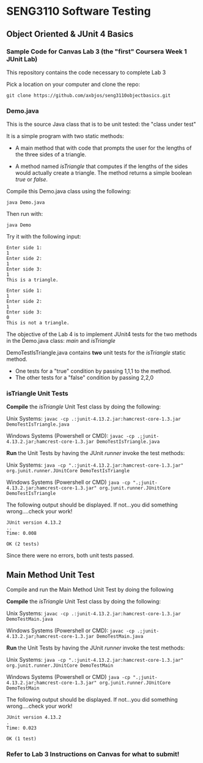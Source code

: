 # SENG3110 Software Testing

## Object Oriented & JUnit 4 Basics

### Sample Code for Canvas Lab 3 (the "first" Coursera Week 1 JUnit Lab)

This repository contains the code necessary to complete Lab 3

Pick a location on your computer and clone the repo:

``` git clone https://github.com/axbjos/seng3110objectbasics.git ```

### Demo.java

This is the source Java class that is to be unit tested:  the "class under test"

It is a simple program with two static methods:

- A main method that with code that prompts the user for the lengths of the three sides of a triangle.  

- A method named *isTriangle* that computes if the lengths of the sides would actually create a triangle.  The method returns a simple boolean *true* or *false*.

Compile this Demo.java class using the following:

``` java Demo.java ```

Then run with:

``` java Demo ```

Try it with the following input:

```  
Enter side 1:
1
Enter side 2:
1
Enter side 3:
1
This is a triangle. 
```

```  
Enter side 1:
1
Enter side 2:
1
Enter side 3:
0
This is not a triangle. 
```

The objective of the Lab 4 is to implement JUnit4 tests for the two methods in the Demo.java class: *main* and *isTriangle*

DemoTestIsTriangle.java contains **two** unit tests for the *isTriangle* static method.

- One tests for a "true" condition by passing 1,1,1 to the method.
- The other tests for a "false" condition by passing 2,2,0

### isTriangle Unit Tests

**Compile** the *isTriangle* Unit Test class by doing the following:

Unix Systems:
``` javac -cp .:junit-4.13.2.jar:hamcrest-core-1.3.jar DemoTestIsTriangle.java ```

Windows Systems (Powershell or CMD):
``` javac -cp .;junit-4.13.2.jar;hamcrest-core-1.3.jar DemoTestIsTriangle.java ```

**Run** the Unit Tests by having the JUnit *runner* invoke the test methods:

Unix Systems:
``` java -cp ".:junit-4.13.2.jar:hamcrest-core-1.3.jar" org.junit.runner.JUnitCore DemoTestIsTriangle ```

Windows Systems (Powershell or CMD)
``` java -cp ".;junit-4.13.2.jar;hamcrest-core-1.3.jar" org.junit.runner.JUnitCore DemoTestIsTriangle ```

The following output should be displayed.  If not...you did something wrong....check your work!

```
JUnit version 4.13.2
..
Time: 0.008

OK (2 tests)
```

Since there were no errors, both unit tests passed.

## Main Method Unit Test

Compile and run the Main Method Unit Test by doing the following

**Compile** the *isTriangle* Unit Test class by doing the following:

Unix Systems:
``` javac -cp .:junit-4.13.2.jar:hamcrest-core-1.3.jar DemoTestMain.java ```

Windows Systems (Powershell or CMD):
``` javac -cp .;junit-4.13.2.jar;hamcrest-core-1.3.jar DemoTestMain.java ```

**Run** the Unit Tests by having the JUnit *runner* invoke the test methods:

Unix Systems:
``` java -cp ".:junit-4.13.2.jar:hamcrest-core-1.3.jar" org.junit.runner.JUnitCore DemoTestMain ```

Windows Systems (Powershell or CMD)
``` java -cp ".;junit-4.13.2.jar;hamcrest-core-1.3.jar" org.junit.runner.JUnitCore DemoTestMain ```

The following output should be displayed.  If not...you did something wrong....check your work!

```
JUnit version 4.13.2
.
Time: 0.023

OK (1 test)
```

### Refer to Lab 3 Instructions on Canvas for what to submit!


